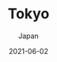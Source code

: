 ---
title: Tokyo
date: 2021-06-02
subtitle: Japan
link: https://example.com/
image: https://source.unsplash.com/900x600/?tokyo
---